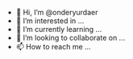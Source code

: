 - 👋 Hi, I’m @onderyurdaer
- 👀 I’m interested in ...
- 🌱 I’m currently learning ...
- 💞️ I’m looking to collaborate on ...
- 📫 How to reach me ...

<!---
onderyurdaer/onderyurdaer is a ✨ special ✨ repository because its `README.md` (this file) appears on your GitHub profile.
You can click the Preview link to take a look at your changes.
--->
